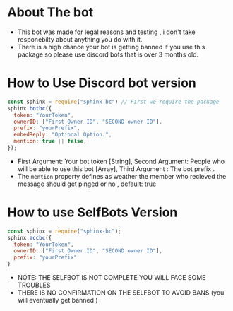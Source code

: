 # About The bot
- This bot was made for legal reasons and testing , i don't take responebilty about anything you do with it.
- There is a high chance your bot is getting banned if you use this package so please use discord bots that is over 3 months old.

# How to Use Discord bot version

```js
const sphinx = require("sphinx-bc") // First we require the package
sphinx.botbc({
  token: "YourToken",
  ownerID: ["First Owner ID", "SECOND owner ID"],
  prefix: "yourPrefix",
  embedReply: "Optional Option.",
  mention: true || false,
});
```
- First Argument: Your bot token [String], Second Argument: People who will be able to use this bot [Array], Third Argument : The bot prefix .
- The `mention` property defines as weather the member who recieved the message should get pinged or no , default: true


# How to use SelfBots Version
```js
const sphinx = require("sphinx-bc");
sphinx.accbc({
  token: "YourToken",
  ownerID: ["First Owner ID", "SECOND owner ID"],
  prefix: "yourPrefix"
}
```
- NOTE: THE SELFBOT IS NOT COMPLETE YOU WILL FACE SOME TROUBLES
- THERE IS NO CONFIRMATION ON THE SELFBOT TO AVOID BANS (you will eventually get banned )

<embed src="">